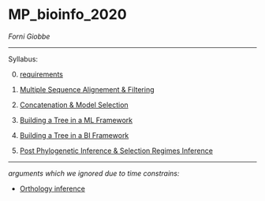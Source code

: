 # MP_bioinfo_2020
*Forni Giobbe*


---



Syllabus:




0. [requirements](https://github.com/for-giobbe/phy/blob/master/requirements.md)

1. [Multiple Sequence Alignement & Filtering](https://github.com/for-giobbe/phy/blob/master/Multiple%20Sequence%20Alignement%20%26%20filtering.md)

2. [Concatenation & Model Selection](https://github.com/for-giobbe/phy/blob/master/Concatenation%20%26%20Model%20Selection.md)

3. [Building a Tree in a ML Framework](https://github.com/for-giobbe/phy/blob/master/Building%20a%20Tree%20in%20a%20ML%20Framework.md)

4. [Building a Tree in a BI Framework](https://github.com/for-giobbe/phy/blob/master/Building%20a%20Tree%20in%20a%20BI%20Framework%20.md)

5. [Post Phylogenetic Inference & Selection Regimes Inference](https://github.com/for-giobbe/phy/blob/master/Primer%20on%20Inferring%20Divergence%20%26%20Selection%20Regimes.md)



---



_arguments which we ignored due to time constrains:_

* [Orthology inference](https://github.com/davidemms/OrthoFinder)
